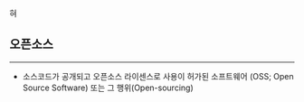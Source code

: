 혀
## 오픈소스
---
- 소스코드가 공개되고 오픈소스 라이센스로 사용이 허가된 소프트웨어 (OSS; Open Source Software) 또는 그 행위(Open-sourcing)